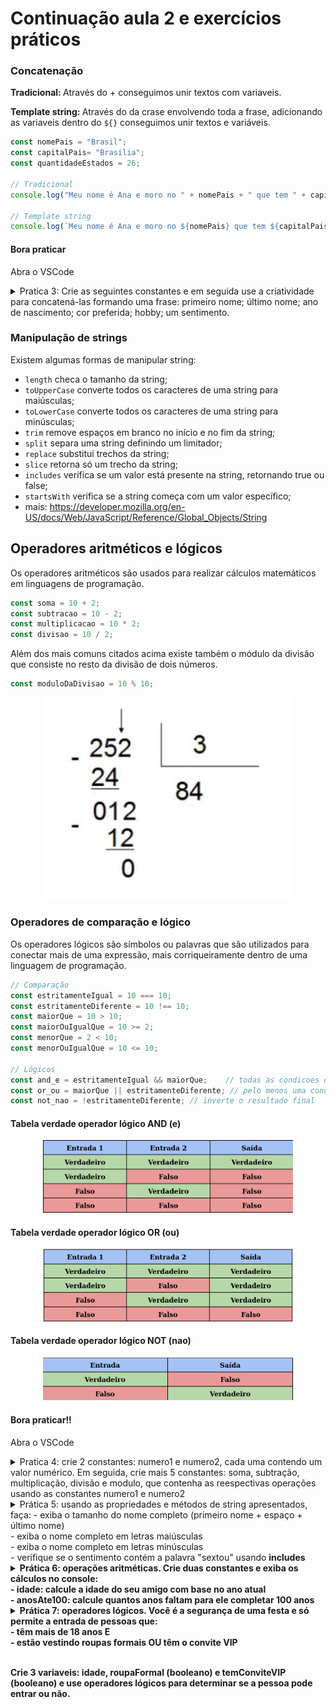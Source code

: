# Continuação aula 2 e exercícios práticos

### Concatenação
  <b>Tradicional: </b> Através do + conseguimos unir textos com variaveis.
  
  <b>Template string: </b> Através do da crase envolvendo toda a frase, adicionando as variaveis dentro do `${}` conseguimos unir textos e variáveis.

```javascript
const nomePais = "Brasil";
const capitalPais= "Brasilia";
const quantidadeEstados = 26;

// Tradicional
console.log("Meu nome é Ana e moro no " + nomePais + " que tem " + capitalPais + " como capital. Aqui sou muito feliz pois tenho "+ quantidadeEstados + " estados para desbravar!");

// Template string
console.log(`Meu nome é Ana e moro no ${nomePais} que tem ${capitalPais} como capital. Aqui sou muito feliz pois tenho ${quantidadeEstados} estados para desbravar!`);
```

#### Bora praticar 
Abra o VSCode
  
  <details>
    <summary>Pratica 3: Crie as seguintes constantes e em seguida use a criatividade para concatená-las formando uma frase: primeiro nome; último nome; ano de nascimento; cor preferida; hobby; um sentimento.
    </summary>
 

```javascript

      const primeiroNome = "Ana"
      const ultimoNome = "Santos"
      const anoDeNascimento = 2001
      const corPreferida = "laranja"
      const hobbie = "fazer natacao"
      const sentimento = "felicidade, porque sextou, bb!!"

      console.log(`Meu nome é ${primeiroNome} ${ultimoNome}. Nascida no ano de ${anoDeNascimento}. Minha cor favorita é ${corPreferida}. Meu hobbie é ${hobbie} e meu atual sentimento é ${sentimento}`)

```
  </details>
   
### Manipulação de strings

Existem algumas formas de manipular string: 
- `length` checa o tamanho da string;
- `toUpperCase` converte todos os caracteres de uma string para maiúsculas;
- `toLowerCase` converte todos os caracteres de uma string para minúsculas;
- `trim` remove espaços em branco no início e no fim da string;
- `split` separa uma string definindo um limitador;
- `replace` substitui trechos da string;
- `slice` retorna só um trecho da string;
- `includes` verifica se um valor está presente na string, retornando true ou false;
- `startsWith` verifica se a string começa com um valor específico;
- mais: https://developer.mozilla.org/en-US/docs/Web/JavaScript/Reference/Global_Objects/String 


## Operadores aritméticos e lógicos
Os operadores aritméticos são usados para realizar cálculos matemáticos em linguagens de programação.

```javascript
const soma = 10 + 2;
const subtracao = 10 - 2;
const multiplicacao = 10 * 2;
const divisao = 10 / 2;
```

Além dos mais comuns citados acima existe também o módulo da divisão que consiste no resto da divisão de dois números.

```javascript
const moduloDaDivisao = 10 % 10;
```

<p align="center">
  <img width="400" src="../img/modulo.jpg">
</p> 

### Operadores de comparação e lógico
Os operadores lógicos são símbolos ou palavras que são utilizados para conectar mais de uma expressão, mais corriqueiramente dentro de uma linguagem de programação. 

```javascript
// Comparação
const estritamenteIgual = 10 === 10;
const estritamenteDiferente = 10 !== 10;
const maiorQue = 10 > 10;
const maiorOuIgualQue = 10 >= 2;
const menorQue = 2 < 10;
const menorOuIgualQue = 10 <= 10;

// Lógicos
const and_e = estritamenteIgual && maiorQue;    // todas as condicoes devem ser atendidas para que o resultado seja verdadeiro
const or_ou = maiorQue || estritamenteDiferente; // pelo menos uma condicao deve ser atendida para que o resultado seja verdadeiro
const not_nao = !estritamenteDiferente; // inverte o resultado final
```

#### Tabela verdade operador lógico AND (e)
<p align="center">
  <img width="400" src="../img/And.png">
</p> 

#### Tabela verdade operador lógico OR (ou)
<p align="center">
  <img width="400" src="../img/or.png">
</p> 

#### Tabela verdade operador lógico NOT (nao)
<p align="center">
  <img width="400" src="../img/not.png">
</p> 

#### Bora praticar!!
Abra o VSCode

<details>
  <summary>Pratica 4: crie 2 constantes: numero1 e numero2, cada uma contendo um valor numérico. Em seguida, crie mais 5 constantes: soma, subtração, multiplicação, divisão e modulo, que contenha as reespectivas operações usando as constantes numero1 e numero2</summary>

```javascript
const numero1 = 10;
const numero2 = 4;

const soma = numero1+numero2;
const subtracao = numero1-numero2;
const multiplicacao= numero1*numero2;
const divisao= numero1/numero2;
const modulo= numero1%numero2;
```
</details>


<details>
  <summary>Prática 5: usando as propriedades e métodos de string apresentados, faça:
  - exiba o tamanho do nome completo (primeiro nome + espaço + último nome) <br>
  - exiba o nome completo em letras maiúsculas <br>
  - exiba o nome completo em letras minúsculas <br>
  - verifique se o sentimento contém a palavra "sextou" usando <b>includes<b>
  </summary>

```javascript
  const nomeCompleto = "Ana Beatriz dos Santos"
  const sentimento = "felicidade, porque sextou, bb!!"
  const tamanhoSemEspacos = nomeCompleto.replace(/ /g, "").length;

  // tamanho do nome completo
  console.log(`Tamanho do nome completo: ${nomeCompleto.length}`)

  // tamanho do nome sem espaço
  console.log(`Tamanho do nome completo sem espaços: ${tamanhoSemEspacos}`);

  // nome completo em letras maiúsculas
  console.log(`Nome completo em letras maiúsculas: ${nomeCompleto.toUpperCase()}`);

  // nome completo em letras minúsculas
  console.log(`Nome completo em letras minúsculas: ${nomeCompleto.toLowerCase()}`);

  // Verificar se o sentimento contém a palavra "feliz"
  console.log(`Sentimento inclui "sextou": ${sentimento.includes("sextou")}`);

```
</details>

<details>
  <summary>Prática 6: operações aritméticas. Crie duas constantes e exiba os cálculos no console: <br>
  - idade: calcule a idade do seu amigo com base no ano atual <br>
  - anosAte100: calcule quantos anos faltam para ele completar 100 anos

  </summary>

```javascript

const anoAtual = 2024;
const anoDeNascimento = 2001;

const idade = anoAtual - anoDeNascimento;
const anosAte100 = 100 - idade;

console.log(`Idade: ${idade}`);
console.log(`Anos até 100: ${anosAte100}`);
  
```
</details>

<details>
  <summary>Prática 7: operadores lógicos. Você é a segurança de uma festa e só permite a entrada de pessoas que: <br>
  - têm mais de 18 anos E <br>
  - estão vestindo roupas formais OU têm o convite VIP <br>

  <br>

  Crie 3 variaveis: idade, roupaFormal (booleano) e temConviteVIP (booleano) e use operadores lógicos para determinar se a pessoa pode entrar ou não. 

</summary>

```javascript

const idade = 20;
const roupaFormal = true;
const temConviteVIP = false;

const podeEntrar = idade > 18 && (roupaFormal || temConviteVIP);
console.log(`Pode entrar na festa: ${podeEntrar}`);

```
</details>